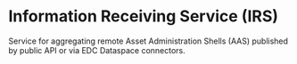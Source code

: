 # Information Receiving Service (IRS)

Service for aggregating remote Asset Administration Shells (AAS) published by public API or via EDC Dataspace connectors.  